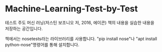 # Machine-Learning-Test-by-Test
테스트 주도 머신 러닝(저스틴 보조니오 저, 2016, 에이콘) 책의 내용을 실습한 내용을 저장하는 공간입니다.


책에서는 nosetests라는 라이브러리를 사용합니다. "pip install nose"나 "apt install python-nose"명령어를 통해 설치합니다.

